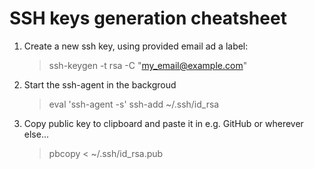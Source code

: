 SSH keys generation cheatsheet
=======
1. Create a new ssh key, using provided email ad a label:
	> ssh-keygen -t rsa -C "my_email@example.com"

2. Start the ssh-agent in the backgroud
	> eval 'ssh-agent -s'
	> ssh-add ~/.ssh/id_rsa

3. Copy public key to clipboard and paste it in e.g. GitHub or wherever else...
	> pbcopy < ~/.ssh/id_rsa.pub

